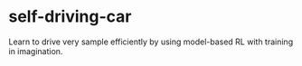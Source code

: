 # self-driving-car
 Learn to drive very sample efficiently by using model-based RL with training in imagination.
